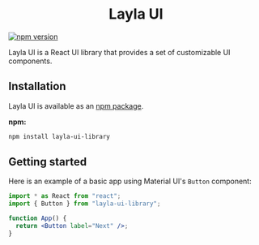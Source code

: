 <h1 align="center">Layla UI</h1>

[![npm version](https://img.shields.io/badge/npm-last%20version-green)](https://www.npmjs.com/package/layla-ui-library)

Layla UI is a React UI library that provides a set of customizable UI components.

## Installation

Layla UI is available as an [npm package](https://www.npmjs.com/package/layla-ui-library).

**npm:**

```bash
npm install layla-ui-library
```

## Getting started

Here is an example of a basic app using Material UI's `Button` component:

```jsx
import * as React from "react";
import { Button } from "layla-ui-library";

function App() {
  return <Button label="Next" />;
}
```
